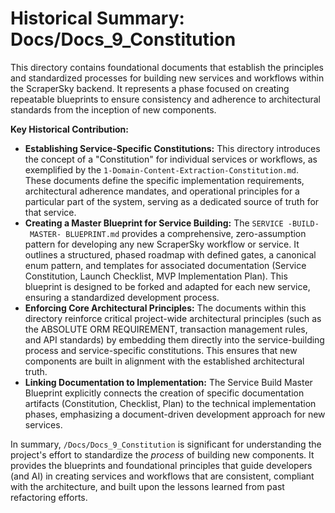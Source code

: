 # Historical Summary: Docs/Docs_9_Constitution

This directory contains foundational documents that establish the principles and standardized processes for building new services and workflows within the ScraperSky backend. It represents a phase focused on creating repeatable blueprints to ensure consistency and adherence to architectural standards from the inception of new components.

**Key Historical Contribution:**

*   **Establishing Service-Specific Constitutions:** This directory introduces the concept of a "Constitution" for individual services or workflows, as exemplified by the `1-Domain-Content-Extraction-Constitution.md`. These documents define the specific implementation requirements, architectural adherence mandates, and operational principles for a particular part of the system, serving as a dedicated source of truth for that service.
*   **Creating a Master Blueprint for Service Building:** The `SERVICE -BUILD- MASTER- BLUEPRINT.md` provides a comprehensive, zero-assumption pattern for developing any new ScraperSky workflow or service. It outlines a structured, phased roadmap with defined gates, a canonical enum pattern, and templates for associated documentation (Service Constitution, Launch Checklist, MVP Implementation Plan). This blueprint is designed to be forked and adapted for each new service, ensuring a standardized development process.
*   **Enforcing Core Architectural Principles:** The documents within this directory reinforce critical project-wide architectural principles (such as the ABSOLUTE ORM REQUIREMENT, transaction management rules, and API standards) by embedding them directly into the service-building process and service-specific constitutions. This ensures that new components are built in alignment with the established architectural truth.
*   **Linking Documentation to Implementation:** The Service Build Master Blueprint explicitly connects the creation of specific documentation artifacts (Constitution, Checklist, Plan) to the technical implementation phases, emphasizing a document-driven development approach for new services.

In summary, `/Docs/Docs_9_Constitution` is significant for understanding the project's effort to standardize the *process* of building new components. It provides the blueprints and foundational principles that guide developers (and AI) in creating services and workflows that are consistent, compliant with the architecture, and built upon the lessons learned from past refactoring efforts.